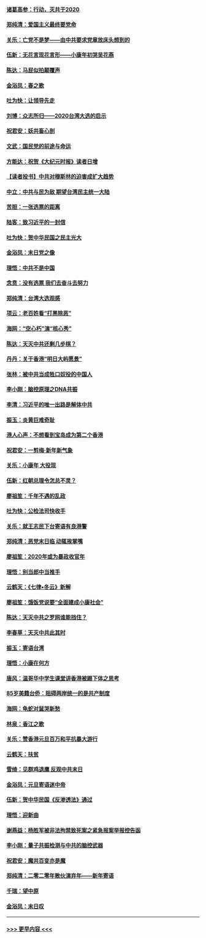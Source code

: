 #### [诸葛高参：行动，灭共于2020](../pages/nsc993/n11804120.md?t=01191702) 
#### [郑纯清：爱国主义最终要党命](../pages/nsc993/n11802197.md?t=01191702) 
#### [关乐：亡党不是梦——由中共要求党章放床头想到的](../pages/nsc993/n11802156.md?t=01191702) 
#### [伍新：无花言现花言形——小康年初哭吴花燕](../pages/nsc993/n11800044.md?t=01191702) 
#### [陈达：马屁似拍颠覆声](../pages/nsc993/n11800010.md?t=01191702) 
#### [金浴凤：春之歌](../pages/nsc993/n11797687.md?t=01191702) 
#### [吐为快：让领导先走](../pages/nsc993/n11797512.md?t=01191702) 
#### [刘博：众志所归——2020台湾大选的启示](../pages/nsc993/n11796878.md?t=01191702) 
#### [祝君安：妖共畜心剖](../pages/nsc993/n11794273.md?t=01191702) 
#### [文武：国民党的前途与命运](../pages/nsc993/n11794198.md?t=01191702) 
#### [方能达：祝贺《大纪元时报》读者日增](../pages/nsc993/n11793807.md?t=01191702) 
#### [【读者投书】中共对穆斯林的迫害成扩大趋势](../pages/nsc993/n11791371.md?t=01191702) 
#### [中立：中共与民为敌 期望台湾民主统一大陆](../pages/nsc993/n11790392.md?t=01191702) 
#### [苦胆：一张选票的距离](../pages/nsc993/n11788914.md?t=01191702) 
#### [陆客：致习近平的一封信](../pages/nsc993/n11788867.md?t=01191702) 
#### [吐为快：贺中华民国之民主光大](../pages/nsc993/n11788618.md?t=01191702) 
#### [金浴凤：末日党之像](../pages/nsc993/n11787475.md?t=01191702) 
#### [理悟：中共不是中国](../pages/nsc993/n11787463.md?t=01191702) 
#### [念贲：没有选票  我们去奋斗去努力](../pages/nsc993/n11787398.md?t=01191702) 
#### [郑纯清：台湾大选观感](../pages/nsc993/n11786210.md?t=01191702) 
#### [项云：老百姓看“打黑除恶”](../pages/nsc993/n11785398.md?t=01191702) 
#### [海网：“空心朽”演“核心秀”](../pages/nsc993/n11783874.md?t=01191702) 
#### [陈达：天灭中共还剩几步棋？](../pages/nsc993/n11783719.md?t=01191702) 
#### [丹丹：关于香港“明日大屿愿景”](../pages/nsc993/n11783273.md?t=01191702) 
#### [张林：被中共当成牲口奴役的中国人](../pages/nsc993/n11782397.md?t=01191702) 
#### [李小刚：脑控原理之DNA共振](../pages/nsc993/n11780962.md?t=01191702) 
#### [李清：习近平的唯一出路是解体中共](../pages/nsc993/n11780866.md?t=01191702) 
#### [振玉：炎黄巨难奇耻](../pages/nsc993/n11779632.md?t=01191702) 
#### [港人心声：不想看到宝岛成为第二个香港](../pages/nsc993/n11778817.md?t=01191702) 
#### [祝君安：一剪梅‧新年新气象](../pages/nsc993/n11776340.md?t=01191702) 
#### [关乐：小康年 大役现](../pages/nsc993/n11774213.md?t=01191702) 
#### [伍新：红朝总理令怎总不灵？](../pages/nsc993/n11770813.md?t=01191702) 
#### [廖祖笙：千年不遇的乱政](../pages/nsc993/n11770373.md?t=01191702) 
#### [吐为快：公检法司快收手](../pages/nsc993/n11770359.md?t=01191702) 
#### [关乐：就王志民下台寄语有良港警](../pages/nsc993/n11769903.md?t=01191702) 
#### [郑纯清：恶党末日临 动辄挨掌嘴](../pages/nsc993/n11769356.md?t=01191702) 
#### [廖祖笙：2020年或为暴政收官年](../pages/nsc993/n11768216.md?t=01191702) 
#### [理悟：别当郎中当推手](../pages/nsc993/n11768243.md?t=01191702) 
#### [云鹤天：《七律▪冬云》新解](../pages/nsc993/n11768204.md?t=01191702) 
#### [廖祖笙：饿饭党说要“全面建成小康社会”](../pages/nsc993/n11767482.md?t=01191702) 
#### [陈达：天灭中共之罗网谁能挡住？](../pages/nsc993/n11767465.md?t=01191702) 
#### [李春草：天灭中共此其时](../pages/nsc993/n11767452.md?t=01191702) 
#### [振玉：寄语台湾](../pages/nsc993/n11767432.md?t=01191702) 
#### [理悟：小康在何方](../pages/nsc993/n11767394.md?t=01191702) 
#### [唐风：温哥华中学生课堂讲香港被踢下体之思考](../pages/nsc993/n11766848.md?t=01191702) 
#### [85岁美籍台侨：阻碍两岸统一的是共产制度](../pages/nsc993/n11765043.md?t=01191702) 
#### [海网：龟蛇对鼠哭新愁](../pages/nsc993/n11764895.md?t=01191702) 
#### [林泉：香江之歌](../pages/nsc993/n11764415.md?t=01191702) 
#### [关乐：赞香港元旦百万和平抗暴大游行](../pages/nsc993/n11764382.md?t=01191702) 
#### [云鹤天：扶贫](../pages/nsc993/n11764245.md?t=01191702) 
#### [雪绮：见群鸡退鹰  反观中共末日](../pages/nsc993/n11762112.md?t=01191702) 
#### [金浴凤：元旦寄语迷中帝](../pages/nsc993/n11761788.md?t=01191702) 
#### [伍新：贺中华民国《反渗透法》通过](../pages/nsc993/n11761994.md?t=01191702) 
#### [理悟：迎新曲](../pages/nsc993/n11761152.md?t=01191702) 
#### [谢燕益：杨胜军被非法拘禁致死案之紧急报案举报控告函](../pages/nsc993/n11756134.md?t=01191702) 
#### [李小刚：量子共振检测与中共的脑控武器](../pages/nsc993/n11754518.md?t=01191702) 
#### [祝君安：魔共百变亦是魔](../pages/nsc993/n11754469.md?t=01191702) 
#### [郑纯清：二零二零年散伙演弃年——新年寄语](../pages/nsc993/n11754195.md?t=01191702) 
#### [千瑞：望中原](../pages/nsc993/n11754159.md?t=01191702) 
#### [金浴凤：末日叹](../pages/nsc993/n11752359.md?t=01191702) 

----
#### [ >>> 更早内容 <<< ](../indexes/nsc993-earlier.md)
